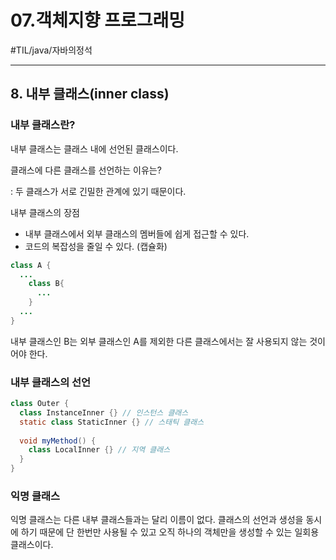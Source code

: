 # 07.객체지향 프로그래밍

#TIL/java/자바의정석

---

## 8. 내부 클래스(inner class)

### 내부 클래스란?

내부 클래스는 클래스 내에 선언된 클래스이다. 

클래스에 다른 클래스를 선언하는 이유는?

: 두 클래스가 서로 긴밀한 관계에 있기 때문이다.



내부 클래스의 장점

- 내부 클래스에서 외부 클래스의 멤버들에 쉽게 접근할 수 있다.
- 코드의 복잡성을 줄일 수 있다. (캡슐화)



``` java
class A {
  ...
    class B{
      ...
    }
  ...
}
```

내부 클래스인 B는 외부 클래스인 A를 제외한 다른 클래스에서는 잘 사용되지 않는 것이어야 한다.



### 내부 클래스의 선언

```java
class Outer {
  class InstanceInner {} // 인스턴스 클래스
  static class StaticInner {} // 스태틱 클래스
  
  void myMethod() {
    class LocalInner {} // 지역 클래스
  }
}
```



### 익명 클래스

익명 클래스는 다른 내부 클래스들과는 달리 이름이 없다. 클래스의 선언과 생성을 동시에 하기 때문에 단 한번만 사용될 수 있고 오직 하나의 객체만을 생성할 수 있는 일회용 클래스이다.



